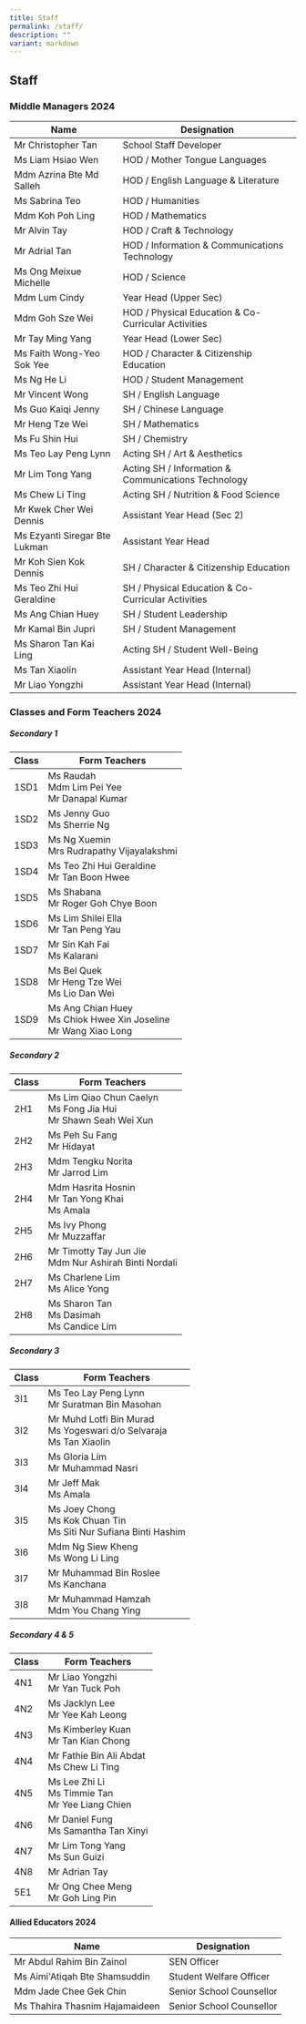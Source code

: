 ```yaml
---
title: Staff
permalink: /staff/
description: ""
variant: markdown
---
```

## Staff

### Middle Managers 2024

| Name  | Designation |
|---|---|
| Mr Christopher Tan | School Staff Developer |
| Ms Liam Hsiao Wen | HOD / Mother Tongue Languages |
| Mdm Azrina Bte Md Salleh | HOD / English Language &amp; Literature |
| Ms Sabrina Teo | HOD / Humanities |
| Mdm Koh Poh Ling | HOD / Mathematics |
| Mr Alvin Tay | HOD / Craft &amp; Technology |
| Mr Adrial Tan | HOD / Information &amp; Communications Technology |
| Ms Ong Meixue Michelle | HOD / Science |
| Mdm Lum Cindy | Year Head (Upper Sec) |
| Mdm Goh Sze Wei | HOD / Physical Education &amp; Co-Curricular Activities |
| Mr Tay Ming Yang | Year Head (Lower Sec) |
| Ms Faith Wong-Yeo Sok Yee | HOD / Character &amp; Citizenship Education |
| Ms Ng He Li | HOD / Student Management |
| Mr Vincent Wong | SH / English Language |
| Ms Guo Kaiqi Jenny | SH / Chinese Language |
| Mr Heng Tze Wei | SH / Mathematics |
| Ms Fu Shin Hui | SH / Chemistry |
| Ms Teo Lay Peng Lynn | Acting SH / Art &amp; Aesthetics |
| Mr Lim Tong Yang | Acting SH / Information &amp; Communications Technology |
| Ms Chew Li Ting | Acting SH / Nutrition &amp; Food Science |
| Mr Kwek Cher Wei Dennis | Assistant Year Head (Sec 2) |
| Ms Ezyanti Siregar Bte Lukman | Assistant Year Head |
| Mr Koh Sien Kok Dennis | SH / Character &amp; Citizenship Education |
| Ms Teo Zhi Hui Geraldine | SH / Physical Education &amp; Co-Curricular Activities |
| Ms Ang Chian Huey | SH / Student Leadership |
| Mr Kamal Bin Jupri | SH / Student Management |
| Ms Sharon Tan Kai Ling | Acting SH / Student Well-Being |
| Ms Tan Xiaolin | Assistant Year Head (Internal) |
| Mr Liao Yongzhi | Assistant Year Head (Internal) |

### Classes and Form Teachers 2024

##### Secondary 1

| Class | Form Teachers |
|---|---|
| 1SD1 | Ms Raudah<br>Mdm Lim Pei Yee<br>Mr Danapal Kumar |
| 1SD2 | Ms Jenny Guo<br>Ms Sherrie Ng |
| 1SD3 | Ms Ng Xuemin<br>Mrs Rudrapathy Vijayalakshmi |
| 1SD4 | Ms Teo Zhi Hui Geraldine<br>Mr Tan Boon Hwee |
| 1SD5 | Ms Shabana<br>Mr Roger Goh Chye Boon |
| 1SD6 | Ms Lim Shilei Ella<br>Mr Tan Peng Yau |
| 1SD7 | Mr Sin Kah Fai<br>Ms Kalarani |
| 1SD8 | Ms Bel Quek<br>Mr Heng Tze Wei<br>Ms Lio Dan Wei |
| 1SD9 | Ms Ang Chian Huey<br>Ms Chiok Hwee Xin Joseline<br>Mr Wang Xiao Long |

##### Secondary 2

| Class | Form Teachers |
|---|---|
| 2H1 | Ms Lim Qiao Chun Caelyn<br>Ms Fong Jia Hui<br> Mr Shawn Seah Wei Xun |
| 2H2 | Ms Peh Su Fang<br>Mr Hidayat |
| 2H3 | Mdm Tengku Norita<br>Mr Jarrod Lim |
| 2H4 | Mdm Hasrita Hosnin<br>Mr Tan Yong Khai<br>Ms Amala|
| 2H5 | Ms Ivy Phong<br>Mr Muzzaffar |
| 2H6 | Mr Timotty Tay Jun Jie <br>Mdm Nur Ashirah Binti Nordali |
| 2H7 | Ms Charlene Lim<br>Ms Alice Yong |
| 2H8 | Ms Sharon Tan<br>Ms Dasimah<br>Ms Candice Lim |

##### Secondary 3

| Class | Form Teachers |
|---|---|
| 3I1 |Ms Teo Lay Peng Lynn<br>Mr Suratman Bin Masohan |
| 3I2 |Mr Muhd Lotfi Bin Murad<br>Ms Yogeswari d/o Selvaraja<br>Ms Tan Xiaolin |
| 3I3 |Ms Gloria Lim<br>Mr Muhammad Nasri |
| 3I4 |Mr Jeff Mak<br>Ms Amala |
| 3I5 |Ms Joey Chong<br>Ms Kok Chuan Tin<br>Ms Siti Nur Sufiana Binti Hashim |
| 3I6 |Mdm Ng Siew Kheng<br>Ms Wong Li Ling |
| 3I7 |Mr Muhammad Bin Roslee<br>Ms Kanchana |
| 3I8 |Mr Muhammad Hamzah<br>Mdm You Chang Ying |

##### Secondary 4 &amp; 5

| Class | Form Teachers |
|---|---|
| 4N1 | Mr Liao Yongzhi<br>Mr Yan Tuck Poh |
| 4N2 | Ms Jacklyn Lee<br>Mr Yee Kah Leong |
| 4N3 | Ms Kimberley Kuan<br>Mr Tan Kian Chong |
| 4N4 | Mr Fathie Bin Ali Abdat<br>Ms Chew Li Ting |
| 4N5 | Ms Lee Zhi Li<br>Ms Timmie Tan<br>Mr Yee Liang Chien |
| 4N6 | Mr Daniel Fung<br>Ms Samantha Tan Xinyi |
| 4N7 | Mr Lim Tong Yang<br>Ms Sun Guizi |
| 4N8 | Mr Adrian Tay |
| 5E1 |Mr Ong Chee Meng<br>Mr Goh Ling Pin |

#### Allied Educators 2024

| Name | Designation |
|---|---|
| Mr Abdul Rahim Bin Zainol<br> | SEN Officer<br> |
| Ms Aimi'Atiqah Bte Shamsuddin | Student Welfare Officer<br> |
| Mdm Jade Chee Gek Chin<br>| Senior School Counsellor<br> |
| Ms Thahira Thasnim Hajamaideen<br> | Senior School Counsellor<br> |